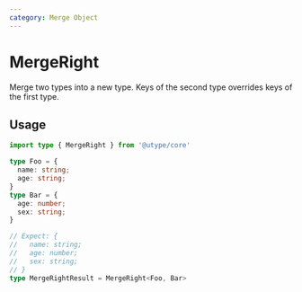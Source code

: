 ```yaml
---
category: Merge Object
---
```


# MergeRight

Merge two types into a new type. Keys of the second type overrides keys of the first type.

## Usage

```ts
import type { MergeRight } from '@utype/core'

type Foo = {
  name: string;
  age: string;
}
type Bar = {
  age: number;
  sex: string;
}

// Expect: {
//   name: string;
//   age: number;
//   sex: string;
// }
type MergeRightResult = MergeRight<Foo, Bar>
```
